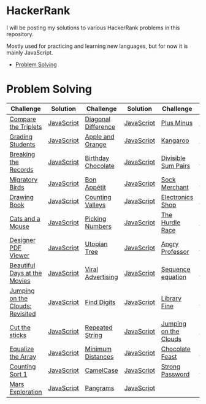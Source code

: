 HackerRank
==========
I will be posting my solutions to various HackerRank problems in this repository.

Mostly used for practicing and learning new languages, but for now it is mainly JavaScript.

* [Problem Solving](#problem-solving)

# Problem Solving

Challenge|Solution|Challenge|Solution|Challenge|Solution
---------|--------|---------|--------|---------|--------
[Compare the Triplets](https://www.hackerrank.com/challenges/compare-the-triplets/problem)|[JavaScript](ProblemSolving/compareTheTriplets.js)|[Diagonal Difference](https://www.hackerrank.com/challenges/diagonal-difference/problem)|[JavaScript](ProblemSolving/diagonalDifference.js)|[Plus Minus](https://www.hackerrank.com/challenges/plus-minus/problem)|[JavaScript](ProblemSolving/plusMinus.js)
[Grading Students](https://www.hackerrank.com/challenges/grading/problem)|[JavaScript](ProblemSolving/gradingStudents.js)|[Apple and Orange](https://www.hackerrank.com/challenges/apple-and-orange/problem)|[JavaScript](ProblemSolving/appleAndOrange.js)|[Kangaroo](https://www.hackerrank.com/challenges/kangaroo/problem)|[JavaScript](ProblemSolving/kangaroo.js)
[Breaking the Records](https://www.hackerrank.com/challenges/breaking-best-and-worst-records/problem)|[JavaScript](ProblemSolving/breakingTheRecords.js)|[Birthday Chocolate](https://www.hackerrank.com/challenges/the-birthday-bar/problem)|[JavaScript](ProblemSolving/birthdayChocolate.js)|[Divisible Sum Pairs](https://www.hackerrank.com/challenges/divisible-sum-pairs/problem)|[JavaScript](ProblemSolving/divisibleSumPairs.js)
[Migratory Birds](https://www.hackerrank.com/challenges/migratory-birds/problem)|[JavaScript](ProblemSolving/migratoryBirds.js)|[Bon Appétit](https://www.hackerrank.com/challenges/bon-appetit/problem)|[JavaScript](ProblemSolving/bonAppetit.js)|[Sock Merchant](https://www.hackerrank.com/challenges/sock-merchant/problem)|[JavaScript](ProblemSolving/sockMerchant.js)
[Drawing Book](https://www.hackerrank.com/challenges/drawing-book/problem)|[JavaScript](ProblemSolving/drawingBook.js)|[Counting Valleys](https://www.hackerrank.com/challenges/counting-valleys/problem)|[JavaScript](ProblemSolving/countingValleys.js)|[Electronics Shop](https://www.hackerrank.com/challenges/electronics-shop/problem)|[JavaScript](ProblemSolving/electronicsShop.js)
[Cats and a Mouse](https://www.hackerrank.com/challenges/cats-and-a-mouse/problem)|[JavaScript](ProblemSolving/catsAndAMouse.js)|[Picking Numbers](https://www.hackerrank.com/challenges/picking-numbers/problem)|[JavaScript](ProblemSolving/pickingNumbers.js)|[The Hurdle Race](https://www.hackerrank.com/challenges/the-hurdle-race/problem)|[JavaScript](ProblemSolving/theHurdleRace.js)
[Designer PDF Viewer](https://www.hackerrank.com/challenges/designer-pdf-viewer/problem)|[JavaScript](ProblemSolving/designerPdfViewer.js)|[Utopian Tree](https://www.hackerrank.com/challenges/utopian-tree/problem)|[JavaScript](ProblemSolving/utopianTree.js)|[Angry Professor](https://www.hackerrank.com/challenges/angry-professor/problem)|[JavaScript](ProblemSolving/angryProfessor.js)
[Beautiful Days at the Movies](https://www.hackerrank.com/challenges/beautiful-days-at-the-movies/problem)|[JavaScript](ProblemSolving/beautifulDaysAtTheMovies.js)|[Viral Advertising](https://www.hackerrank.com/challenges/strange-advertising/problem)|[JavaScript](ProblemSolving/viralAdvertising.js)|[Sequence equation](https://www.hackerrank.com/challenges/permutation-equation/problem)|[JavaScript](ProblemSolving/sequenceEquation.js)
[Jumping on the Clouds: Revisited](https://www.hackerrank.com/challenges/jumping-on-the-clouds-revisited/problem)|[JavaScript](ProblemSolving/jumpingOnTheCloudsRevisited.js)|[Find Digits](https://www.hackerrank.com/challenges/find-digits/problem)|[JavaScript](ProblemSolving/findDigits.js)|[Library Fine](https://www.hackerrank.com/challenges/library-fine/problem)|[JavaScript](ProblemSolving/libraryFine.js)
[Cut the sticks](https://www.hackerrank.com/challenges/cut-the-sticks/problem)|[JavaScript](ProblemSolving/cutTheSticks.js)|[Repeated String](https://www.hackerrank.com/challenges/repeated-string/problem)|[JavaScript](ProblemSolving/repeatedString.js)|[Jumping on the Clouds](https://www.hackerrank.com/challenges/jumping-on-the-clouds/problem)|[JavaScript](ProblemSolving/jumpingOnTheClouds.js)
[Equalize the Array](https://www.hackerrank.com/challenges/equality-in-a-array/problem)|[JavaScript](ProblemSolving/equalizeTheArray.js)|[Minimum Distances](https://www.hackerrank.com/challenges/minimum-distances/problem)|[JavaScript](ProblemSolving/minimumDistances.js)|[Chocolate Feast](https://www.hackerrank.com/challenges/chocolate-feast/problem)|[JavaScript](ProblemSolving/chocolateFeast.js)
[Counting Sort 1](https://www.hackerrank.com/challenges/countingsort1/problem)|[JavaScript](ProblemSolving/countingSort1.js)|[CamelCase](https://www.hackerrank.com/challenges/camelcase/problem)|[JavaScript](ProblemSolving/camelCase.js)|[Strong Password](https://www.hackerrank.com/challenges/strong-password/problem)|[JavaScript](ProblemSolving/strongPassword.js)
[Mars Exploration](https://www.hackerrank.com/challenges/mars-exploration/problem)|[JavaScript](ProblemSolving/marsExploration.js)|[Pangrams](https://www.hackerrank.com/challenges/pangrams/problem)|[JavaScript](ProblemSolving/pangrams.js)
